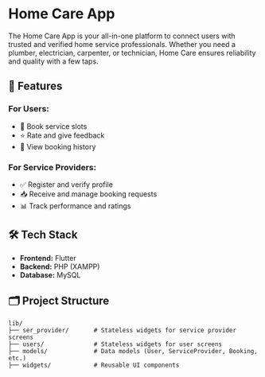 # Home Care App

The Home Care App is your all-in-one platform to connect users with trusted and verified home service professionals. Whether you need a plumber, electrician, carpenter, or technician, Home Care ensures reliability and quality with a few taps.

## 🚀 Features

### For Users:

- 📅 Book service slots
- ⭐ Rate and give feedback
- 🧾 View booking history

### For Service Providers:

- ✅ Register and verify profile
- 📥 Receive and manage booking requests
- 📊 Track performance and ratings

## 🛠️ Tech Stack

- **Frontend:** Flutter
- **Backend:** PHP (XAMPP)
- **Database:** MySQL

## 🗂️ Project Structure

```
lib/
├── ser_provider/       # Stateless widgets for service provider screens
├── users/              # Stateless widgets for user screens
├── models/             # Data models (User, ServiceProvider, Booking, etc.)
├── widgets/            # Reusable UI components
```

